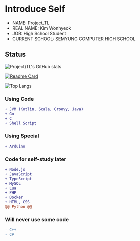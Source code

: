 # Introduce Self
* NAME: Project_TL
* REAL NAME: Kim Wonhyeok
* JOB: High School Student
* CURRENT SCHOOL: SEMYUNG COMPUTER HIGH SCHOOL

## Status
![Project)TL's GitHub stats](https://github-readme-stats.vercel.app/api?username=ProjectTL12345&show_icons=true&theme=dark)

[![Readme Card](https://github-readme-stats.vercel.app/api/pin/?username=ProjectTL12345&repo=List&theme=dark)](https://github.com/ProjectTL12345/List)

![Top Langs](https://github-readme-stats.vercel.app/api/top-langs/?username=ProjectTL12345&langs_count=6&theme=dark)

### Using Code
```diff
+ JVM (Kotlin, Scala, Groovy, Java)
+ Go
+ C
+ Shell Script
```
### Using Special
```diff
+ Arduino
```

### Code for self-study later
```diff
+ Node.js
+ JavaScript
+ TypeScript
+ MySQL
+ Lua
+ PHP
+ Docker
+ HTML, CSS
@@ Python @@
```

### Will never use some code
```diff
- C++
- C#
```
